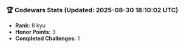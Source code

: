 ### 🏆 Codewars Stats (Updated: 2025-08-30 18:10:02 UTC)

- **Rank:** 8 kyu
- **Honor Points:** 3
- **Completed Challenges:** 1
